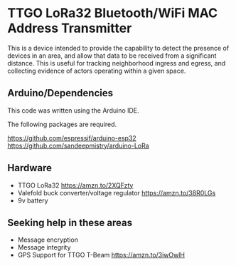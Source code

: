 # TTGO LoRa32 Bluetooth/WiFi MAC Address Transmitter

This is a device intended to provide the capability to detect the presence of devices in an area, and allow that data to be received from a significant distance. This is useful for tracking neighborhood ingress and egress, and collecting evidence of actors operating within a given space.

## Arduino/Dependencies

This code was written using the Arduino IDE.

The following packages are required.

https://github.com/espressif/arduino-esp32
https://github.com/sandeepmistry/arduino-LoRa

## Hardware

 * TTGO LoRa32 https://amzn.to/2XQFzty
 * Valefold buck converter/voltage regulator https://amzn.to/38R0LGs
 * 9v battery

## Seeking help in these areas

 * Message encryption
 * Message integrity
 * GPS Support for TTGO T-Beam https://amzn.to/3iwOwlH
